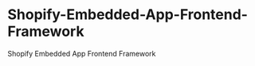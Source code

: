 Shopify-Embedded-App-Frontend-Framework
=======================================

Shopify Embedded App Frontend Framework
